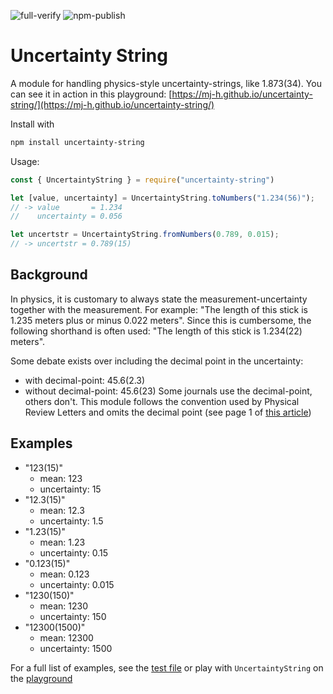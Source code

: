 ![full-verify](https://github.com/mj-h/uncertainty-string/workflows/Node.js%20CI/badge.svg)
![npm-publish](https://github.com/mj-h/uncertainty-string/workflows/Node.js%20Package/badge.svg)

Uncertainty String
==================

A module for handling physics-style uncertainty-strings, like 1.873(34). 
You can see it in action in this playground: 
[https://mj-h.github.io/uncertainty-string/](https://mj-h.github.io/uncertainty-string/)

Install with 

```sh
npm install uncertainty-string
```

Usage:

```js
const { UncertaintyString } = require("uncertainty-string")

let [value, uncertainty] = UncertaintyString.toNumbers("1.234(56)");
// -> value       = 1.234
//    uncertainty = 0.056

let uncertstr = UncertaintyString.fromNumbers(0.789, 0.015);
// -> uncertstr = 0.789(15)
```

Background
----------
In physics, it is customary to always state the measurement-uncertainty 
together with the measurement. For example: "The length of this stick is 
1.235 meters plus or minus 0.022 meters". Since this is cumbersome, the following
shorthand is often used: "The length of this stick is 1.234(22) meters".

Some debate exists over including the decimal point in the uncertainty:
- with decimal-point: 45.6(2.3)
- without decimal-point: 45.6(23)
Some journals use the decimal-point, others don't. This module follows the
convention used by Physical Review Letters and omits the decimal point (see 
page 1 of [this article](https://journals.aps.org/prl/pdf/10.1103/PhysRevLett.127.072502))



Examples
--------
- "123(15)"
  - mean: 123
  - uncertainty: 15
- "12.3(15)"
  - mean: 12.3
  - uncertainty: 1.5
- "1.23(15)"
  - mean: 1.23
  - uncertainty: 0.15
- "0.123(15)"
  - mean: 0.123
  - uncertainty: 0.015
- "1230(150)"
  - mean: 1230
  - uncertainty: 150
- "12300(1500)"
  - mean: 12300
  - uncertainty: 1500

For a full list of examples, see the [test file](test/UncertaintyString.test.ts) 
or play with `UncertaintyString` on the [playground](https://mj-h.github.io/uncertainty-string/)
